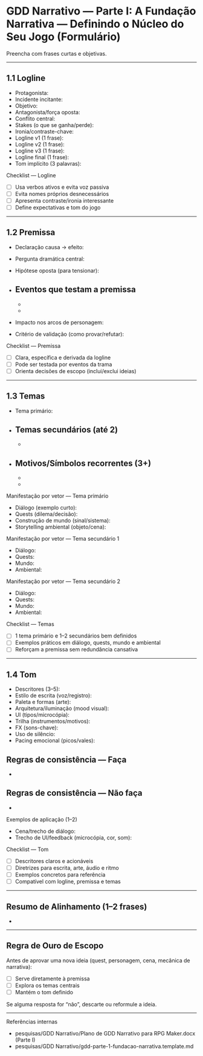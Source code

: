 # GDD Narrativo — Parte I: A Fundação Narrativa — Definindo o Núcleo do Seu Jogo (Formulário)

Preencha com frases curtas e objetivas.

---

## 1.1 Logline

- Protagonista:
- Incidente incitante:
- Objetivo:
- Antagonista/força oposta:
- Conflito central:
- Stakes (o que se ganha/perde):
- Ironia/contraste-chave:
- Logline v1 (1 frase):
- Logline v2 (1 frase):
- Logline v3 (1 frase):
- Logline final (1 frase):
- Tom implícito (3 palavras):

Checklist — Logline

- [ ] Usa verbos ativos e evita voz passiva
- [ ] Evita nomes próprios desnecessários
- [ ] Apresenta contraste/ironia interessante
- [ ] Define expectativas e tom do jogo

---

## 1.2 Premissa

- Declaração causa → efeito:
- Pergunta dramática central:
- Hipótese oposta (para tensionar):

- Eventos que testam a premissa
  -

  -
  -
- Impacto nos arcos de personagem:
- Critério de validação (como provar/refutar):

Checklist — Premissa

- [ ] Clara, específica e derivada da logline
- [ ] Pode ser testada por eventos da trama
- [ ] Orienta decisões de escopo (inclui/exclui ideias)

---

## 1.3 Temas

- Tema primário:

- Temas secundários (até 2)
  -

  -

- Motivos/Símbolos recorrentes (3+)
  -

  -
  -

Manifestação por vetor — Tema primário

- Diálogo (exemplo curto):
- Quests (dilema/decisão):
- Construção de mundo (sinal/sistema):
- Storytelling ambiental (objeto/cena):

Manifestação por vetor — Tema secundário 1

- Diálogo:
- Quests:
- Mundo:
- Ambiental:

Manifestação por vetor — Tema secundário 2

- Diálogo:
- Quests:
- Mundo:
- Ambiental:

Checklist — Temas

- [ ] 1 tema primário e 1–2 secundários bem definidos
- [ ] Exemplos práticos em diálogo, quests, mundo e ambiental
- [ ] Reforçam a premissa sem redundância cansativa

---

## 1.4 Tom

- Descritores (3–5):
- Estilo de escrita (voz/registro):
- Paleta e formas (arte):
- Arquitetura/iluminação (mood visual):
- UI (tipos/microcópia):
- Trilha (instrumentos/motivos):
- FX (sons-chave):
- Uso de silêncio:
- Pacing emocional (picos/vales):

Regras de consistência — Faça
-

-

Regras de consistência — Não faça
-

-

Exemplos de aplicação (1–2)

- Cena/trecho de diálogo:
- Trecho de UI/feedback (microcópia, cor, som):

Checklist — Tom

- [ ] Descritores claros e acionáveis
- [ ] Diretrizes para escrita, arte, áudio e ritmo
- [ ] Exemplos concretos para referência
- [ ] Compatível com logline, premissa e temas

---

## Resumo de Alinhamento (1–2 frases)

-

---

## Regra de Ouro de Escopo

Antes de aprovar uma nova ideia (quest, personagem, cena, mecânica de narrativa):

- [ ] Serve diretamente à premissa
- [ ] Explora os temas centrais
- [ ] Mantém o tom definido

Se alguma resposta for “não”, descarte ou reformule a ideia.

---

Referências internas

- pesquisas/GDD Narrativo/Plano de GDD Narrativo para RPG Maker.docx (Parte I)
- pesquisas/GDD Narrativo/gdd-parte-1-fundacao-narrativa.template.md
